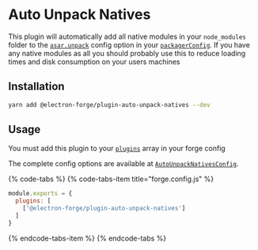 # Auto Unpack Natives

This plugin will automatically add all native modules in your `node_modules` folder to the [`asar.unpack`](https://github.com/electron-userland/electron-packager/blob/master/docs/api.md#asar) config option in your [`packagerConfig`](../configuration.md#packager-config).  If you have any native modules as all you should probably use this to reduce loading times and disk consumption on your users machines

## Installation

```bash
yarn add @electron-forge/plugin-auto-unpack-natives --dev
```

## Usage

You must add this plugin to your [`plugins`](../configuration.md#plugins) array in your forge config

The complete config options are available at [`AutoUnpackNativesConfig`](https://js.electronforge.io/plugin/auto-unpack-natives/interfaces/autounpacknativesconfig.html). 

{% code-tabs %}
{% code-tabs-item title="forge.config.js" %}
```javascript
module.exports = {
  plugins: [
    ['@electron-forge/plugin-auto-unpack-natives']
  ]
}
```
{% endcode-tabs-item %}
{% endcode-tabs %}

